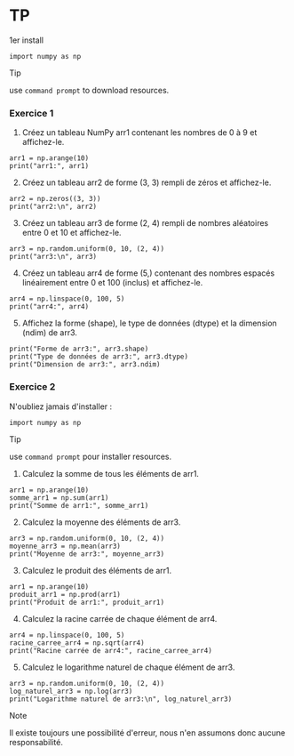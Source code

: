 # TP
1er install

```shell
import numpy as np
```

> [!TIP]
> use `command prompt` to download resources.


### <a name="exercice-1"></a> Exercice 1

1. Créez un tableau NumPy arr1 contenant les nombres de 0 à 9 et affichez-le.


```shell
arr1 = np.arange(10)
print("arr1:", arr1)
```

2. Créez un tableau arr2 de forme (3, 3) rempli de zéros et affichez-le.


```shell
arr2 = np.zeros((3, 3))
print("arr2:\n", arr2)
```

3. Créez un tableau arr3 de forme (2, 4) rempli de nombres aléatoires entre 0 et 10 et affichez-le.


```shell
arr3 = np.random.uniform(0, 10, (2, 4))
print("arr3:\n", arr3)
```

4. Créez un tableau arr4 de forme (5,) contenant des nombres espacés linéairement entre 0 et 100 (inclus) et affichez-le.


```shell
arr4 = np.linspace(0, 100, 5)
print("arr4:", arr4)
```

5. Affichez la forme (shape), le type de données (dtype) et la dimension (ndim) de arr3.


```shell
print("Forme de arr3:", arr3.shape)
print("Type de données de arr3:", arr3.dtype)
print("Dimension de arr3:", arr3.ndim)
```
### <a name="exercice-1"></a> Exercice 2

N'oubliez jamais d'installer :

```shell
import numpy as np
```

> [!TIP]
> use `command prompt` pour installer resources.


1. Calculez la somme de tous les éléments de arr1.


```shell
arr1 = np.arange(10)
somme_arr1 = np.sum(arr1)
print("Somme de arr1:", somme_arr1)
```

2. Calculez la moyenne des éléments de arr3.


```shell
arr3 = np.random.uniform(0, 10, (2, 4))
moyenne_arr3 = np.mean(arr3)
print("Moyenne de arr3:", moyenne_arr3)
```

3. Calculez le produit des éléments de arr1.


```shell
arr1 = np.arange(10)
produit_arr1 = np.prod(arr1)
print("Produit de arr1:", produit_arr1)
```

4. Calculez la racine carrée de chaque élément de arr4.


```shell
arr4 = np.linspace(0, 100, 5)
racine_carree_arr4 = np.sqrt(arr4)
print("Racine carrée de arr4:", racine_carree_arr4)
```

5. Calculez le logarithme naturel de chaque élément de arr3.


```shell
arr3 = np.random.uniform(0, 10, (2, 4))
log_naturel_arr3 = np.log(arr3)
print("Logarithme naturel de arr3:\n", log_naturel_arr3)
```


> [!NOTE]
> Il existe toujours une possibilité d'erreur, nous n'en assumons donc aucune responsabilité.
